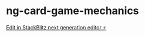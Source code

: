 # ng-card-game-mechanics

[Edit in StackBlitz next generation editor ⚡️](https://stackblitz.com/~/github.com/michael-small/ng-card-game-mechanics)